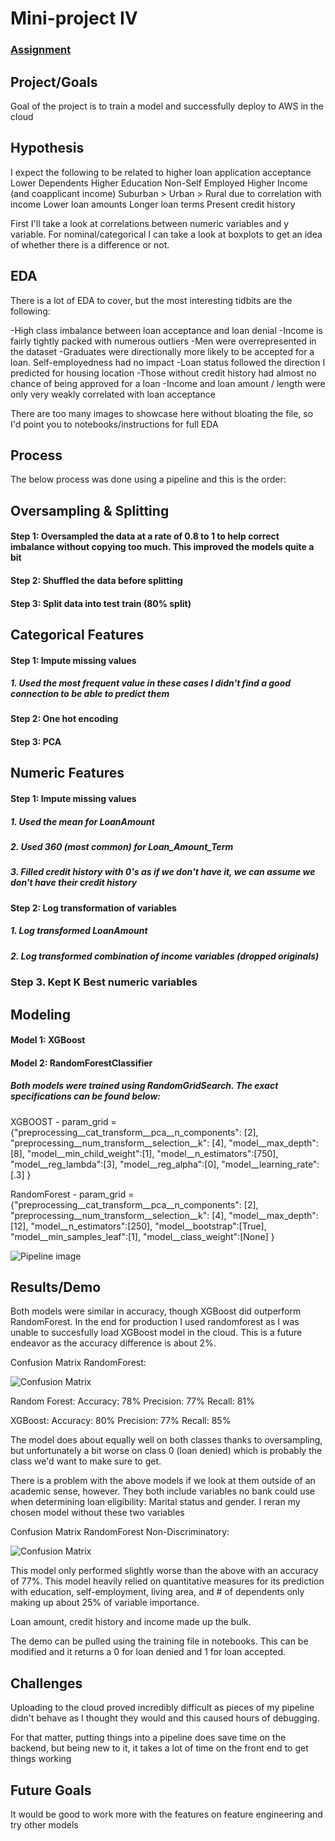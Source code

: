 # Mini-project IV

### [Assignment](assignment.md)

## Project/Goals
Goal of the project is to train a model and successfully deploy to AWS in the cloud

## Hypothesis
I expect the following to be related to higher loan application acceptance
Lower Dependents
Higher Education
Non-Self Employed
Higher Income (and coapplicant income)
Suburban > Urban > Rural due to correlation with income
Lower loan amounts
Longer loan terms
Present credit history

First I'll take a look at correlations between numeric variables and y variable. For nominal/categorical I can take a look at boxplots to get an idea of whether there is a difference or not.

## EDA 
There is a lot of EDA to cover, but the most interesting tidbits are the following:

-High class imbalance between loan acceptance and loan denial
-Income is fairly tightly packed with numerous outliers
-Men were overrepresented in the dataset
-Graduates were directionally more likely to be accepted for a loan. Self-employedness had no impact
-Loan status followed the direction I predicted for housing location
-Those without credit history had almost no chance of being approved for a loan
-Income and loan amount / length were only very weakly correlated with loan acceptance

There are too many images to showcase here without bloating the file, so I'd point you to notebooks/instructions for full EDA

## Process
The below process was done using a pipeline and this is the order:

## Oversampling & Splitting
#### Step 1: Oversampled the data at a rate of 0.8 to 1 to help correct imbalance without copying too much. This improved the models quite a bit
#### Step 2: Shuffled the data before splitting
#### Step 3: Split data into test train (80% split)

## Categorical Features
#### Step 1: Impute missing values
##### 1. Used the most frequent value in these cases I didn't find a good connection to be able to predict them
#### Step 2: One hot encoding
#### Step 3: PCA

## Numeric Features
#### Step 1: Impute missing values
##### 1. Used the mean for LoanAmount
##### 2. Used 360 (most common) for Loan_Amount_Term
##### 3. Filled credit history with 0's as if we don't have it, we can assume we don't have their credit history
#### Step 2: Log transformation of variables
##### 1. Log transformed LoanAmount
##### 2. Log transformed combination of income variables (dropped originals)
### Step 3. Kept K Best numeric variables

## Modeling
#### Model 1: XGBoost
#### Model 2: RandomForestClassifier

##### Both models were trained using RandomGridSearch. The exact specifications can be found below:

XGBOOST - param_grid = {"preprocessing__cat_transform__pca__n_components": [2],
                  "preprocessing__num_transform__selection__k": [4],
                  "model__max_depth":[8],
                  "model__min_child_weight":[1],
                  "model__n_estimators":[750],
                  "model__reg_lambda":[3],
                  "model__reg_alpha":[0],
                  "model__learning_rate":[.3]
             }

RandomForest - param_grid = {"preprocessing__cat_transform__pca__n_components": [2],
                   "preprocessing__num_transform__selection__k": [4],
                   "model__max_depth":[12],
                   "model__n_estimators":[250],
                   "model__bootstrap":[True],
                   "model__min_samples_leaf":[1],
                   "model__class_weight":[None]
              }
              
![Pipeline image](https://github.com/naqueattack/DeploymentProject/blob/master/images/Pipeline.PNG?raw=true)

## Results/Demo
Both models were similar in accuracy, though XGBoost did outperform RandomForest. In the end for production I used randomforest as I was unable to succesfully load XGBoost model in the cloud. This is a future endeavor as the accuracy difference is about 2%.

Confusion Matrix RandomForest:

![Confusion Matrix](https://github.com/naqueattack/DeploymentProject/blob/master/images/Confusion.PNG?raw=true)

Random Forest:
Accuracy: 78%
Precision: 77%
Recall: 81%

XGBoost:
Accuracy: 80%
Precision: 77%
Recall: 85%


The model does about equally well on both classes thanks to oversampling, but unfortunately a bit worse on class 0 (loan denied) which is probably the class we'd want to make sure to get.

There is a problem with the above models if we look at them outside of an academic sense, however. They both include variables no bank could use when determining loan eligibility: Marital status and gender. I reran my chosen model without these two variables


Confusion Matrix RandomForest Non-Discriminatory:

![Confusion Matrix](https://github.com/naqueattack/DeploymentProject/blob/master/images/Confusion2.PNG?raw=true)

This model only performed slightly worse than the above with an accuracy of 77%. This model heavily relied on quantitative measures for its prediction with education, self-employment, living area, and # of dependents only making up about 25% of variable importance.

Loan amount, credit history and income made up the bulk.

The demo can be pulled using the training file in notebooks. This can be modified and it returns a 0 for loan denied and 1 for loan accepted.

## Challenges 
Uploading to the cloud proved incredibly difficult as pieces of my pipeline didn't behave as I thought they would and this caused hours of debugging. 

For that matter, putting things into a pipeline does save time on the backend, but being new to it, it takes a lot of time on the front end to get things working

## Future Goals
It would be good to work more with the features on feature engineering and try other models